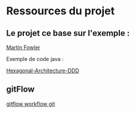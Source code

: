 #
# Ressources du projet
## Le projet ce base sur l'exemple : 
[Martin Fowler](https://martinfowler.com/bliki/BoundedContext.html)

Exemple de code java :

[Hexagonal-Architecture-DDD](https://github.com/JonathanM2ndoza/Hexagonal-Architecture-DDD)

## gitFlow
[gitflow workflow git](https://les-enovateurs.com/gitflow-workflow-git-incontournableprojets-de-qualite)
